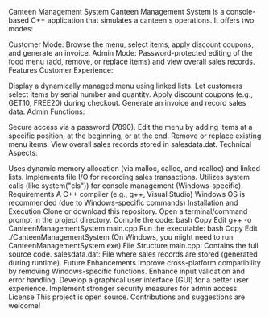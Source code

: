 Canteen Management System
Canteen Management System is a console-based C++ application that simulates a canteen's operations. It offers two modes:

Customer Mode: Browse the menu, select items, apply discount coupons, and generate an invoice.
Admin Mode: Password-protected editing of the food menu (add, remove, or replace items) and view overall sales records.
Features
Customer Experience:

Display a dynamically managed menu using linked lists.
Let customers select items by serial number and quantity.
Apply discount coupons (e.g., GET10, FREE20) during checkout.
Generate an invoice and record sales data.
Admin Functions:

Secure access via a password (7890).
Edit the menu by adding items at a specific position, at the beginning, or at the end.
Remove or replace existing menu items.
View overall sales records stored in salesdata.dat.
Technical Aspects:

Uses dynamic memory allocation (via malloc, calloc, and realloc) and linked lists.
Implements file I/O for recording sales transactions.
Utilizes system calls (like system("cls")) for console management (Windows-specific).
Requirements
A C++ compiler (e.g., g++, Visual Studio)
Windows OS is recommended (due to Windows-specific commands)
Installation and Execution
Clone or download this repository.
Open a terminal/command prompt in the project directory.
Compile the code:
bash
Copy
Edit
g++ -o CanteenManagementSystem main.cpp
Run the executable:
bash
Copy
Edit
./CanteenManagementSystem
(On Windows, you might need to run CanteenManagementSystem.exe)
File Structure
main.cpp: Contains the full source code.
salesdata.dat: File where sales records are stored (generated during runtime).
Future Enhancements
Improve cross-platform compatibility by removing Windows-specific functions.
Enhance input validation and error handling.
Develop a graphical user interface (GUI) for a better user experience.
Implement stronger security measures for admin access.
License
This project is open source. Contributions and suggestions are welcome!

